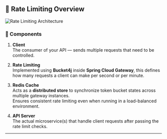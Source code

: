 ## 🚦 Rate Limiting Overview

![Rate Limiting Architecture](https://miro.medium.com/v2/resize:fit:4800/format:webp/1*nBXfm6BcTvyfPf0f9MJ_-Q.jpeg)

### 🧩 Components

1. **Client**  
   The consumer of your API — sends multiple requests that need to be controlled.  

2. **Rate Limiting**  
   Implemented using **Bucket4j** inside **Spring Cloud Gateway**, this defines how many requests a client can make per second or per minute.  

3. **Redis Cache**  
   Acts as a **distributed store** to synchronize token bucket states across multiple gateway instances.  
   Ensures consistent rate limiting even when running in a load-balanced environment.  

4. **API Server**  
   The actual microservice(s) that handle client requests after passing the rate limit checks.  

---
